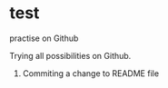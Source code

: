 # test
practise on Github

Trying all possibilities on Github. 
1. Commiting a change to README file
